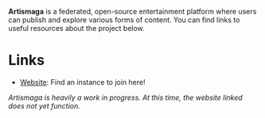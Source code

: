 **Artismaga** is a federated, open-source entertainment platform where users can publish and explore various forms of content. You can find links to useful resources about the project below.

# Links

* [Website](https://join.artismaga.com): Find an instance to join here!

*Artismaga is heavily a work in progress. At this time, the website linked does not yet function.*
